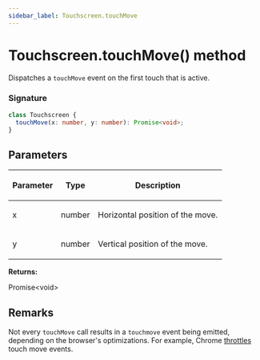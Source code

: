 ```yaml
---
sidebar_label: Touchscreen.touchMove
---
```


# Touchscreen.touchMove() method

Dispatches a `touchMove` event on the first touch that is active.

### Signature

```typescript
class Touchscreen {
  touchMove(x: number, y: number): Promise<void>;
}
```

## Parameters

<table><thead><tr><th>

Parameter

</th><th>

Type

</th><th>

Description

</th></tr></thead>
<tbody><tr><td>

x

</td><td>

number

</td><td>

Horizontal position of the move.

</td></tr>
<tr><td>

y

</td><td>

number

</td><td>

Vertical position of the move.

</td></tr>
</tbody></table>

**Returns:**

Promise&lt;void&gt;

## Remarks

Not every `touchMove` call results in a `touchmove` event being emitted, depending on the browser's optimizations. For example, Chrome [throttles](https://developer.chrome.com/blog/a-more-compatible-smoother-touch/#chromes-new-model-the-throttled-async-touchmove-model) touch move events.
